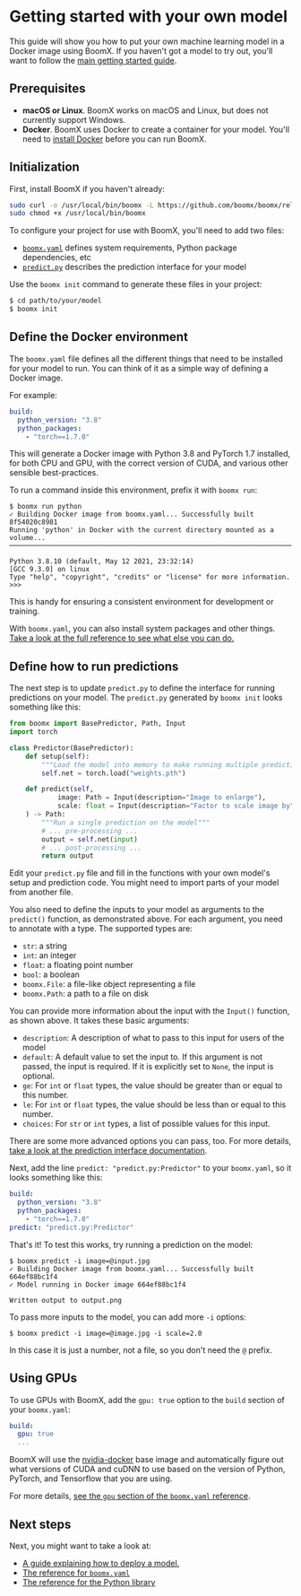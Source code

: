 # Getting started with your own model

This guide will show you how to put your own machine learning model in a Docker image using BoomX. If you haven't got a model to try out, you'll want to follow the [main getting started guide](getting-started.md).

## Prerequisites

- **macOS or Linux**. BoomX works on macOS and Linux, but does not currently support Windows.
- **Docker**. BoomX uses Docker to create a container for your model. You'll need to [install Docker](https://docs.docker.com/get-docker/) before you can run BoomX.

## Initialization

First, install BoomX if you haven't already:

```sh
sudo curl -o /usr/local/bin/boomx -L https://github.com/boomx/boomx/releases/latest/download/cog_`uname -s`_`uname -m`
sudo chmod +x /usr/local/bin/boomx
```

To configure your project for use with BoomX, you'll need to add two files:

- [`boomx.yaml`](yaml.md) defines system requirements, Python package dependencies, etc
- [`predict.py`](python.md) describes the prediction interface for your model

Use the `boomx init` command to generate these files in your project:

```sh
$ cd path/to/your/model
$ boomx init
```

## Define the Docker environment

The `boomx.yaml` file defines all the different things that need to be installed for your model to run. You can think of it as a simple way of defining a Docker image.

For example:

```yaml
build:
  python_version: "3.8"
  python_packages:
    - "torch==1.7.0"
```

This will generate a Docker image with Python 3.8 and PyTorch 1.7 installed, for both CPU and GPU, with the correct version of CUDA, and various other sensible best-practices.

To run a command inside this environment, prefix it with `boomx run`:

```
$ boomx run python
✓ Building Docker image from boomx.yaml... Successfully built 8f54020c8981
Running 'python' in Docker with the current directory mounted as a volume...
────────────────────────────────────────────────────────────────────────────────────────

Python 3.8.10 (default, May 12 2021, 23:32:14)
[GCC 9.3.0] on linux
Type "help", "copyright", "credits" or "license" for more information.
>>>
```

This is handy for ensuring a consistent environment for development or training.

With `boomx.yaml`, you can also install system packages and other things. [Take a look at the full reference to see what else you can do.](yaml.md)

## Define how to run predictions

The next step is to update `predict.py` to define the interface for running predictions on your model. The `predict.py` generated by `boomx init` looks something like this:

```python
from boomx import BasePredictor, Path, Input
import torch

class Predictor(BasePredictor):
    def setup(self):
        """Load the model into memory to make running multiple predictions efficient"""
        self.net = torch.load("weights.pth")

    def predict(self,
            image: Path = Input(description="Image to enlarge"),
            scale: float = Input(description="Factor to scale image by", default=1.5)
    ) -> Path:
        """Run a single prediction on the model"""
        # ... pre-processing ...
        output = self.net(input)
        # ... post-processing ...
        return output
```

Edit your `predict.py` file and fill in the functions with your own model's setup and prediction code. You might need to import parts of your model from another file.

You also need to define the inputs to your model as arguments to the `predict()` function, as demonstrated above. For each argument, you need to annotate with a type. The supported types are:

- `str`: a string
- `int`: an integer
- `float`: a floating point number
- `bool`: a boolean
- `boomx.File`: a file-like object representing a file
- `boomx.Path`: a path to a file on disk

You can provide more information about the input with the `Input()` function, as shown above. It takes these basic arguments:

- `description`: A description of what to pass to this input for users of the model
- `default`: A default value to set the input to. If this argument is not passed, the input is required. If it is explicitly set to `None`, the input is optional.
- `ge`: For `int` or `float` types, the value should be greater than or equal to this number.
- `le`: For `int` or `float` types, the value should be less than or equal to this number.
- `choices`: For `str` or `int` types, a list of possible values for this input.

There are some more advanced options you can pass, too. For more details, [take a look at the prediction interface documentation](python.md).

Next, add the line `predict: "predict.py:Predictor"` to your `boomx.yaml`, so it looks something like this:

```yaml
build:
  python_version: "3.8"
  python_packages:
    - "torch==1.7.0"
predict: "predict.py:Predictor"
```

That's it! To test this works, try running a prediction on the model:

```
$ boomx predict -i image=@input.jpg
✓ Building Docker image from boomx.yaml... Successfully built 664ef88bc1f4
✓ Model running in Docker image 664ef88bc1f4

Written output to output.png
```

To pass more inputs to the model, you can add more `-i` options:

```
$ boomx predict -i image=@image.jpg -i scale=2.0
```

In this case it is just a number, not a file, so you don't need the `@` prefix.

## Using GPUs

To use GPUs with BoomX, add the `gpu: true` option to the `build` section of your `boomx.yaml`:

```yaml
build:
  gpu: true
  ...
```

BoomX will use the [nvidia-docker](https://github.com/NVIDIA/nvidia-docker) base image and automatically figure out what versions of CUDA and cuDNN to use based on the version of Python, PyTorch, and Tensorflow that you are using.

For more details, [see the `gpu` section of the `boomx.yaml` reference](yaml.md#gpu).

## Next steps

Next, you might want to take a look at:

- [A guide explaining how to deploy a model.](deploy.md)
- [The reference for `boomx.yaml`](yaml.md)
- [The reference for the Python library](python.md)
